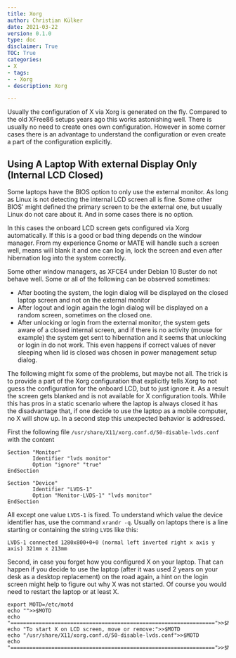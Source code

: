```yaml
---
title: Xorg
author: Christian Külker
date: 2021-03-22
version: 0.1.0
type: doc
disclaimer: True
TOC: True
categories:
- X
- tags:
- - Xorg
- description: Xorg

---
```


Usually the configuration of X via Xorg is generated on the fly. Compared to
the old XFree86 setups years ago this works astonishing well. There is usually
no need to create ones own configuration. However in some corner cases there is
an advantage to understand the configuration or even create a part of the
configuration explicitly.

## Using A Laptop With external Display Only (Internal LCD Closed)

Some laptops have the BIOS option to only use the external monitor. As long as
Linux is not detecting the internal LCD screen all is fine. Some other BIOS'
might defined the primary screen to be the external one, but usually Linux do
not care about it. And in some cases there is no option.

In this cases the onboard LCD screen gets configured via Xorg automatically. If
this is a good or bad thing depends on the window manager. From my experience
Gnome or MATE will handle such a screen well, means will blank it and one can
log in, lock the screen and even after hibernation log into the system
correctly.

Some other window managers, as XFCE4 under Debian 10 Buster do not behave well.
Some or all of the following can be observed sometimes:

- After booting the system, the login dialog will be displayed on the closed
  laptop screen and not on the external monitor
- After logout and login again the login dialog will be displayed on a random
  screen, sometimes on the closed one.
- After unlocking or login from the external monitor, the system gets aware of
  a closed internal screen, and if there is no activity (mouse for example) the
  system get sent to hibernation and it seems that unlocking or login in  do
  not work.  This even happens if correct values of never sleeping when lid is
  closed was chosen in power management setup dialog.

The following might fix some of the problems, but maybe not all. The trick is
to provide a part of the Xorg configuration that explicitly tells Xorg to not
guess the configuration for the onboard LCD, but to just ignore it. As a result
the screen gets blanked and is not available for X configuration tools. While
this has pros in a static scenario where the laptop is always closed it has the
disadvantage that, if one decide to use the laptop as a mobile computer, no
X will show up. In a second step this unexpected behavior is addressed.

First the following file `/usr/share/X11/xorg.conf.d/50-disable-lvds.conf` with
the content

```
Section "Monitor"
        Identifier "lvds monitor"
        Option "ignore" "true"
EndSection

Section "Device"
        Identifier "LVDS-1"
        Option "Monitor-LVDS-1" "lvds monitor"
EndSection
```

All except one value `LVDS-1` is fixed. To understand which value the
device identifier has, use the command `xrandr -q`. Usually on laptops
there is a line starting or containing the string `LVDS` like this:

```
LVDS-1 connected 1280x800+0+0 (normal left inverted right x axis y axis) 321mm x 213mm
```

Second, in case you forget how you configured X on your laptop. That can
happen if you decide to use the laptop (after it was used 2 years on your desk
as a desktop replacement) on the road again, a hint on the login screen might
help to figure out why X was not started. Of course you would need to restart
the laptop or at least X.

```
export MOTD=/etc/motd
echo "">>$MOTD
echo "=================================================================">>$MOTD
echo "To start X on LCD screen, move or remove:">>$MOTD
echo "/usr/share/X11/xorg.conf.d/50-disable-lvds.conf">>$MOTD
echo "=================================================================">>$MOTD
```
